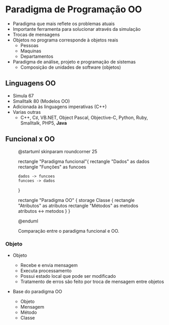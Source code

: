 # Paradigma de Programação OO

- Paradigma que mais reflete os problemas atuais
- Importante ferramenta para solucionar através da simulação
- Trocas de mensagens
- Objetos no programa corresponde à objetos reais
  - Pessoas
  - Maquinas
  - Departamentos
- Paradigma de análise, projeto e programação de sistemas
  - Composição de unidades de software (objetos)

## Linguagens  OO

- Simula 67
- Smalltalk 80 (Modelos OO)
- Adicionada às linguagens imperativas (C++)
- Varias outras
  - C++, C♯, VB.NET, Object Pascal, Objective-C, Python, Ruby, Smalltalk, PHP5, **Java**
 

## Funcional x OO

<figure>
@startuml
skinparam roundcorner 25

rectangle "Paradigma funcional"{
    rectangle "Dados"  as dados 
    rectangle "Funções"  as funcoes

    dados -> funcoes
    funcoes -> dados

}

rectangle "Paradigma OO" {
    storage Classe {
        rectangle "Atributos"  as atributos 
        rectangle "Métodos"  as metodos
        atributos <-> metodos
    }
}

@enduml  

<figcaption> Comparação entre o paradigma funcional e OO.</figcaption>
</figure>

### Objeto

- Objeto
  - Recebe e envia mensagem 
  - Executa processamento
  - Possui estado local que pode ser modificado
  - Tratamento de erros são feito por troca de mensagem entre objetos


- Base do paradigma OO
  - Objeto
  - Mensagem
  - Método
  - Classe
  

